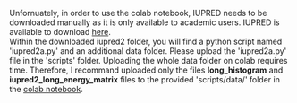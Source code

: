Unfornuately, in order to use the colab notebook, IUPRED needs to be downloaded manually as it is only available to academic users. IUPRED is available to download [here](https://iupred2a.elte.hu/download_new). <br>
Within the downloaded iupred2 folder, you will find a python script named 'iupred2a.py' and an additional data folder. Please upload the 'iupred2a.py' file in the 'scripts' folder. Uploading the whole data folder on colab requires time. Therefore, I recommand uploaded only the files **long_histogram** and **iupred2_long_energy_matrix** files to the provided 'scripts/data/' folder in the [colab notebook](https://colab.research.google.com/github/VivianMonzon/FAL_prediction/blob/main/Colab/ML_FA_prediction.ipynb).
